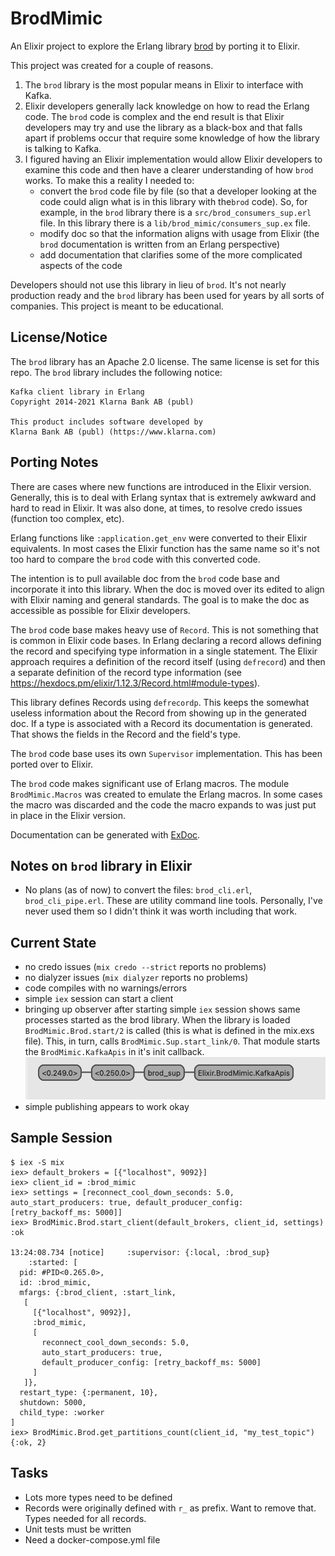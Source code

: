 # BrodMimic

An Elixir project to explore the Erlang library
[brod](https://github.com/kafka4beam/brod/tree/master) by porting it to Elixir.

This project was created for a couple of reasons.

1. The `brod` library is the most popular means in Elixir to interface with Kafka.
2. Elixir developers generally lack knowledge on how to read the Erlang code.
   The `brod` code is complex and the end result is that Elixir developers may try
   and use the library as a black-box and that falls apart if problems occur
   that require some knowledge of how the library is talking to Kafka.
3. I figured having an Elixir implementation would allow Elixir developers to
   examine this code and then have a clearer understanding of how `brod` works.
   To make this a reality I needed to:
   - convert the `brod` code file by file (so that a developer looking at the code could
     align what is in this library with the`brod` code). So, for example, in the `brod`
     library there is a `src/brod_consumers_sup.erl` file. In this library there is a
     `lib/brod_mimic/consumers_sup.ex` file.
   - modify doc so that the information aligns with usage from Elixir (the `brod` documentation
     is written from an Erlang perspective)
   - add documentation that clarifies some of the more complicated aspects of the code

Developers should not use this library in lieu of `brod`. It's not nearly production
ready and the `brod` library has been used for years by all sorts of companies. This
project is meant to be educational.

## License/Notice

The `brod` library has an Apache 2.0 license. The same license is set for this
repo. The `brod` library includes the following notice:

```
Kafka client library in Erlang
Copyright 2014-2021 Klarna Bank AB (publ)

This product includes software developed by
Klarna Bank AB (publ) (https://www.klarna.com)
```

## Porting Notes

There are cases where new functions are introduced in the Elixir version.
Generally, this is to deal with Erlang syntax that is extremely awkward and hard
to read in Elixir. It was also done, at times, to resolve credo issues (function
too complex, etc).

Erlang functions like `:application.get_env` were converted to their Elixir
equivalents. In most cases the Elixir function has the same name so it's not too
hard to compare the `brod` code with this converted code.

The intention is to pull available doc from the `brod` code base and incorporate
it into this library. When the doc is moved over its edited to align with Elixir
naming and general standards. The goal is to make the doc as accessible as
possible for Elixir developers.

The `brod` code base makes heavy use of `Record`. This is not something that is
common in Elixir code bases. In Erlang declaring a record allows defining the
record and specifying type information in a single statement. The Elixir
approach requires a definition of the record itself (using `defrecord`) and then
a separate definition of the record type information (see
https://hexdocs.pm/elixir/1.12.3/Record.html#module-types).

This library defines Records using `defrecordp`. This keeps the somewhat useless
information about the Record from showing up in the generated doc. If a type is
associated with a Record its documentation is generated. That shows the fields in
the Record and the field's type.

The `brod` code base uses its own `Supervisor` implementation. This has been
ported over to Elixir.

The `brod` code makes significant use of Erlang macros. The module `BrodMimic.Macros`
was created to emulate the Erlang macros. In some cases the macro was discarded and
the code the macro expands to was just put in place in the Elixir version.

Documentation can be generated with [ExDoc](https://github.com/elixir-lang/ex_doc).

## Notes on `brod` library in Elixir

- No plans (as of now) to convert the files: `brod_cli.erl`, `brod_cli_pipe.erl`. These are utility
  command line tools. Personally, I've never used them so I didn't think it was worth including
  that work.

## Current State

- no credo issues (`mix credo --strict` reports no problems)
- no dialyzer issues (`mix dialyzer` reports no problems)
- code compiles with no warnings/errors
- simple `iex` session can start a client
- bringing up observer after starting simple `iex` session shows same processes started as
  the brod library. When the library is loaded `BrodMimic.Brod.start/2` is called (this is what
  is defined in the mix.exs file). This, in turn, calls `BrodMimic.Sup.start_link/0`. That module
  starts the `BrodMimic.KafkaApis` in it's init callback.
  ![Startup](./doc/images/brod_mimic_startup.png)
- simple publishing appears to work okay

## Sample Session

```
$ iex -S mix
iex> default_brokers = [{"localhost", 9092}]
iex> client_id = :brod_mimic
iex> settings = [reconnect_cool_down_seconds: 5.0, auto_start_producers: true, default_producer_config: [retry_backoff_ms: 5000]]
iex> BrodMimic.Brod.start_client(default_brokers, client_id, settings)
:ok

13:24:08.734 [notice]     :supervisor: {:local, :brod_sup}
    :started: [
  pid: #PID<0.265.0>,
  id: :brod_mimic,
  mfargs: {:brod_client, :start_link,
   [
     [{"localhost", 9092}],
     :brod_mimic,
     [
       reconnect_cool_down_seconds: 5.0,
       auto_start_producers: true,
       default_producer_config: [retry_backoff_ms: 5000]
     ]
   ]},
  restart_type: {:permanent, 10},
  shutdown: 5000,
  child_type: :worker
]
iex> BrodMimic.Brod.get_partitions_count(client_id, "my_test_topic")
{:ok, 2}
```

## Tasks

- Lots more types need to be defined
- Records were originally defined with `r_` as prefix. Want to remove that.
  Types needed for all records.
- Unit tests must be written
- Need a docker-compose.yml file
